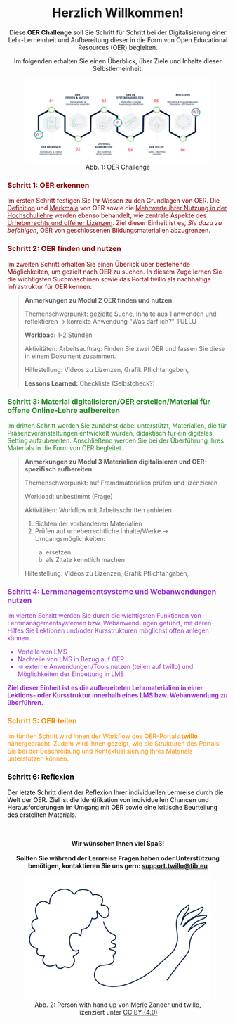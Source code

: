 <center>

# Herzlich Willkommen!

Diese <b>OER Challenge</b> soll Sie Schritt für Schritt bei der Digitalisierung einer Lehr-Lerneinheit und Aufbereitung dieser in die Form von Open Educational Resources (OER) begleiten.

Im folgenden erhalten Sie einen Überblick, über Ziele und Inhalte dieser Selbstlerneinheit.

<figure>
    <img src="images/AdvanceOrganizer_TraintheTrainer.svg" alt="Abb. 1: OER Challenge" title="Abb. 1: OER Challenge"/>
    <figcaption style="text-align:center;font-size:14px;">Abb. 1: OER Challenge</figcaption>
</figure>
</center>

<font color="#8b0000">
    
### Schritt 1: OER erkennen

Im ersten Schritt festigen Sie Ihr Wissen zu den Grundlagen von OER. Die <u>Definition</u> und <u>Merkmale</u> von OER sowie die <u>Mehrwerte ihrer Nutzung in der Hochschullehre</u> werden ebenso behandelt, wie zentrale Aspekte des <u>Urheberrechts und offener Lizenzen</u>. Ziel dieser Einheit ist es, <i>Sie dazu zu befähigen</i>, OER von geschlossenen Bildungsmaterialien abzugrenzen.

</font>
<font color="8b0000">

### Schritt 2: OER finden und nutzen

Im zweiten Schritt erhalten Sie einen Überlick über bestehende Möglichkeiten, um gezielt nach OER zu suchen. In diesem Zuge lernen Sie die wichtigsten Suchmaschinen sowie das Portal twillo als nachhaltige Infrastruktur für OER kennen.

> <b>Anmerkungen zu Modul 2 OER finden und nutzen</b>
>
> Themenschwerpunkt: gezielte Suche, Inhalte aus 1 anwenden und reflektieren → korrekte Anwendung "Was darf ich?" TULLU
>
> <b>Workload:</b> 1-2 Stunden 
>
> Aktivitäten: Arbeitsauftrag: Finden Sie zwei OER und fassen Sie diese in einem Dokument zusammen.
>
> Hilfestellung: Videos zu Lizenzen, Grafik Pflichtangaben,
>
> <b>Lessons Learned:</b> Checkliste (Selbstcheck?)

</font>
<font color="#228b22">

### Schritt 3: Material digitalisieren/OER erstellen/Material für offene Online-Lehre aufbereiten

Im dritten Schritt werden Sie zunächst dabei unterstützt, Materialien, die für Präsenzveranstaltungen entwickelt wurden, didaktisch für ein digitales Setting aufzubereiten.  Anschließend werden Sie bei der Überführung Ihres Materials in die Form von OER begleitet.

> <b>Anmerkungen zu Modul 3 Materialien digitalisieren und OER-spezifisch aufbereiten</b>
>
> Themenschwerpunkt: auf Fremdmaterialien prüfen und lizenzieren
>
> Workload: unbestimmt (Frage)
>
> Aktivitäten: Workflow mit Arbeitsschritten anbieten
>
> <ol type="1">
>   <li>Sichten der vorhandenen Materialien</li>
>   <li>Prüfen auf urheberrechtliche Inhalte/Werke → Umgangsmöglichkeiten:</li>
>       <ol type="a">
>           <li>ersetzen</li>
>           <li>als Zitate kenntlich machen</li>
>       </ol>
> </ol>
>
> Hilfestellung: Videos zu Lizenzen, Grafik Pflichtangaben,

</font>
<font color="#9932cc">

### Schritt 4: Lernmanagementsysteme und Webanwendungen nutzen

Im vierten Schritt werden Sie durch die wichtigsten Funktionen von Lernmanagementsystemen bzw. Webanwendungen geführt, mit deren Hilfes Sie Lektionen und/oder Kursstrukturen möglichst offen anlegen können.

* Vorteile von LMS
* Nachteile von LMS in Bezug auf OER
* → externe Anwendungen/Tools nutzen (teilen auf twillo) und Möglichkeiten der Einbettung in LMS

<b>Ziel dieser Einheit ist es die aufbereiteten Lehrmaterialien in einer Lektions- oder Kursstruktur innerhalb eines LMS bzw. Webanwendung zu überführen.</b>

</font>
<font color="#ff8c00">

### Schritt 5: OER teilen

Im fünften Schritt wird Ihnen der Workflow des OER-Portals <b>twillo</b> nähergebracht. Zudem wird Ihnen gezeigt, wie die Strukturen des Portals Sie bei der Beschreibung und Kontextualisierung Ihres Materials unterstützen können.

</font>
<font color="#000000">

### Schritt 6: Reflexion

Der letzte Schritt dient der Reflexion Ihrer individuellen Lernreise durch die Welt der OER. Ziel ist die Identifikation von individuellen Chancen und Herausforderungen im Umgang mit OER sowie eine kritische Beurteilung des erstellten Materials.
</font>

<br>
<br>
<center>
    <b>
        Wir wünschen Ihnen viel Spaß!
        <br>
        <br>
        Sollten Sie während der Lernreise Fragen haben oder Unterstützung benötigen, kontaktieren Sie uns gern: <a href="mailto:support.twillo@tib.eu">support.twillo@tib.eu</a>
    </b>

<figure>
    <img src="images/lineart_person_with_hand_up.svg" alt="Abb. 2: Person with hand up von Merle Zander und twillo, lizenziert unter CC BY (4.0)" title="Abb. 2: Person with hand up von Merle Zander und twillo, lizenziert unter CC BY (4.0)"/>
    <figcaption style="text-align:center;font-size:14px;">Abb. 2: Person with hand up von Merle Zander und twillo, lizenziert unter <a href="https://creativecommons.org/licenses/by/4.0/deed.de">CC BY (4.0)</a></figcaption>
</figure>

</center>
